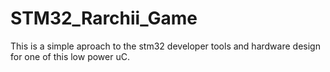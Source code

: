 # STM32_Rarchii_Game
This is a simple aproach to the stm32 developer tools and hardware design for one of this low power uC.
